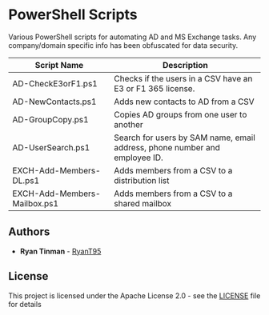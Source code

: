 # PowerShell Scripts
 Various PowerShell scripts for automating AD and MS Exchange tasks.
 Any company/domain specific info has been obfuscated for data security.

Script Name  | Description
------------- | -------------
AD-CheckE3orF1.ps1  | Checks if the users in a CSV have an E3 or F1 365 license.
AD-NewContacts.ps1  | Adds new contacts to AD from a CSV
AD-GroupCopy.ps1  | Copies AD groups from one user to another
AD-UserSearch.ps1 | Search for users by SAM name, email address, phone number and employee ID.
EXCH-Add-Members-DL.ps1  | Adds members from a CSV to a distribution list
EXCH-Add-Members-Mailbox.ps1  | Adds members from a CSV to a shared mailbox

## Authors

* **Ryan Tinman** - [RyanT95](https://github.com/RyanT95)

## License

This project is licensed under the Apache License 2.0 - see the [LICENSE](LICENSE) file for details
